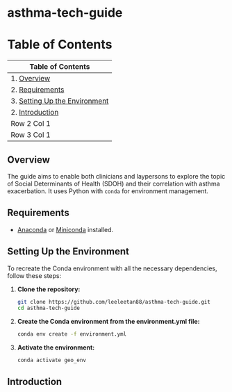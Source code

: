 # asthma-tech-guide
# Table of Contents
| Table of Contents |
|------------|
| 1. [Overview](#overview)|
| 2. [Requirements](#requirements)|
| 3. [Setting Up the Environment](#setting-up-the-environment)|
| 2. [Introduction](#introduction)|
| Row 2 Col 1|
| Row 3 Col 1|

## Overview
The guide aims to enable both clinicians and laypersons to explore the topic of Social Determinants of Health (SDOH) and their correlation with asthma exacerbation.
It uses Python with `conda` for environment management.

## Requirements
- [Anaconda](https://www.anaconda.com/products/individual) or [Miniconda](https://docs.conda.io/en/latest/miniconda.html) installed.

## Setting Up the Environment

To recreate the Conda environment with all the necessary dependencies, follow these steps:

1. **Clone the repository:**
   ```bash
   git clone https://github.com/leeleetan88/asthma-tech-guide.git
   cd asthma-tech-guide
   ```
2. **Create the Conda environment from the environment.yml file:**
   ```bash
   conda env create -f environment.yml
   ```
4. **Activate the environment:**
   ```bash
   conda activate geo_env
   ```
   
## Introduction 
